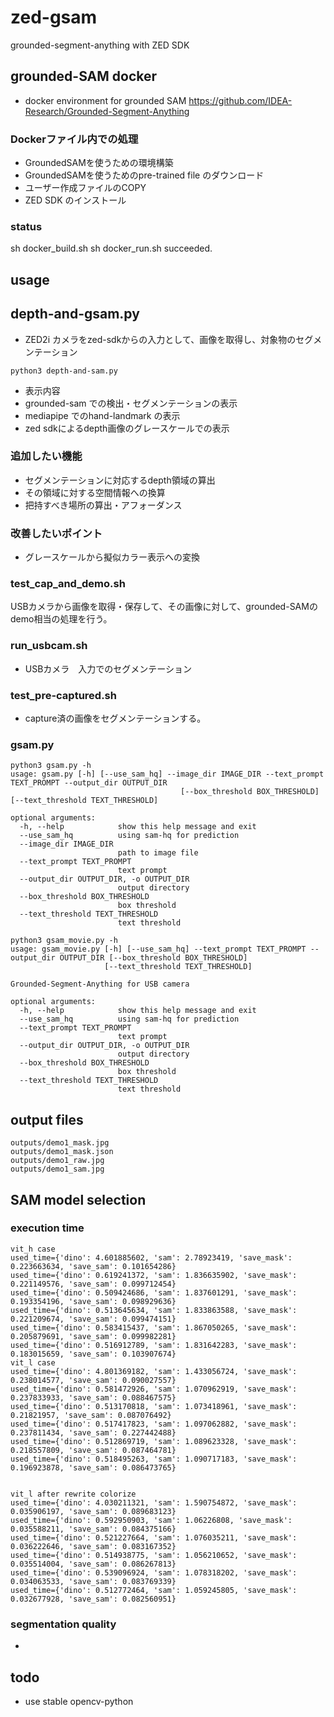 # zed-gsam
grounded-segment-anything with ZED SDK

## grounded-SAM docker
- docker environment for grounded SAM
https://github.com/IDEA-Research/Grounded-Segment-Anything

### Dockerファイル内での処理
- GroundedSAMを使うための環境構築
- GroundedSAMを使うためのpre-trained file のダウンロード
- ユーザー作成ファイルのCOPY
- ZED SDK のインストール

### status
sh docker_build.sh 
sh docker_run.sh
succeeded.

## usage
## depth-and-gsam.py
- ZED2i カメラをzed-sdkからの入力として、画像を取得し、対象物のセグメンテーション
```commandline
python3 depth-and-sam.py
```
- 表示内容
- grounded-sam での検出・セグメンテーションの表示
- mediapipe でのhand-landmark の表示
- zed sdkによるdepth画像のグレースケールでの表示

### 追加したい機能
- セグメンテーションに対応するdepth領域の算出
- その領域に対する空間情報への換算
- 把持すべき場所の算出・アフォーダンス
### 改善したいポイント
- グレースケールから擬似カラー表示への変換

### test_cap_and_demo.sh
USBカメラから画像を取得・保存して、その画像に対して、grounded-SAMのdemo相当の処理を行う。

### run_usbcam.sh
- USBカメラ　入力でのセグメンテーション


### test_pre-captured.sh
- capture済の画像をセグメンテーションする。

### gsam.py
```commandline
python3 gsam.py -h
usage: gsam.py [-h] [--use_sam_hq] --image_dir IMAGE_DIR --text_prompt TEXT_PROMPT --output_dir OUTPUT_DIR
                                      [--box_threshold BOX_THRESHOLD] [--text_threshold TEXT_THRESHOLD]

optional arguments:
  -h, --help            show this help message and exit
  --use_sam_hq          using sam-hq for prediction
  --image_dir IMAGE_DIR
                        path to image file
  --text_prompt TEXT_PROMPT
                        text prompt
  --output_dir OUTPUT_DIR, -o OUTPUT_DIR
                        output directory
  --box_threshold BOX_THRESHOLD
                        box threshold
  --text_threshold TEXT_THRESHOLD
                        text threshold

python3 gsam_movie.py -h
usage: gsam_movie.py [-h] [--use_sam_hq] --text_prompt TEXT_PROMPT --output_dir OUTPUT_DIR [--box_threshold BOX_THRESHOLD]
                     [--text_threshold TEXT_THRESHOLD]

Grounded-Segment-Anything for USB camera

optional arguments:
  -h, --help            show this help message and exit
  --use_sam_hq          using sam-hq for prediction
  --text_prompt TEXT_PROMPT
                        text prompt
  --output_dir OUTPUT_DIR, -o OUTPUT_DIR
                        output directory
  --box_threshold BOX_THRESHOLD
                        box threshold
  --text_threshold TEXT_THRESHOLD
                        text threshold

```

## output files
```commandline
outputs/demo1_mask.jpg
outputs/demo1_mask.json
outputs/demo1_raw.jpg
outputs/demo1_sam.jpg
```

## SAM model selection
### execution time
```commandline
vit_h case
used_time={'dino': 4.601885602, 'sam': 2.78923419, 'save_mask': 0.223663634, 'save_sam': 0.101654286}
used_time={'dino': 0.619241372, 'sam': 1.836635902, 'save_mask': 0.221149576, 'save_sam': 0.099712454}
used_time={'dino': 0.509424686, 'sam': 1.837601291, 'save_mask': 0.193354196, 'save_sam': 0.098929636}
used_time={'dino': 0.513645634, 'sam': 1.833863588, 'save_mask': 0.221209674, 'save_sam': 0.099474151}
used_time={'dino': 0.583415437, 'sam': 1.867050265, 'save_mask': 0.205879691, 'save_sam': 0.099982281}
used_time={'dino': 0.516912789, 'sam': 1.831642283, 'save_mask': 0.183015659, 'save_sam': 0.103907674}
vit_l case
used_time={'dino': 4.801369182, 'sam': 1.433056724, 'save_mask': 0.238014577, 'save_sam': 0.090027557}
used_time={'dino': 0.581472926, 'sam': 1.070962919, 'save_mask': 0.237833933, 'save_sam': 0.088467575}
used_time={'dino': 0.513170818, 'sam': 1.073418961, 'save_mask': 0.21821957, 'save_sam': 0.087076492}
used_time={'dino': 0.517417823, 'sam': 1.097062882, 'save_mask': 0.237811434, 'save_sam': 0.227442488}
used_time={'dino': 0.512869719, 'sam': 1.089623328, 'save_mask': 0.218557809, 'save_sam': 0.087464781}
used_time={'dino': 0.518495263, 'sam': 1.090717183, 'save_mask': 0.196923878, 'save_sam': 0.086473765}


vit_l after rewrite colorize
used_time={'dino': 4.030211321, 'sam': 1.590754872, 'save_mask': 0.035906197, 'save_sam': 0.089683123}
used_time={'dino': 0.592950903, 'sam': 1.06226808, 'save_mask': 0.035588211, 'save_sam': 0.084375166}
used_time={'dino': 0.521227664, 'sam': 1.076035211, 'save_mask': 0.036222646, 'save_sam': 0.083167352}
used_time={'dino': 0.514938775, 'sam': 1.056210652, 'save_mask': 0.035514004, 'save_sam': 0.086267813}
used_time={'dino': 0.539096924, 'sam': 1.078318202, 'save_mask': 0.034063533, 'save_sam': 0.083769339}
used_time={'dino': 0.512772464, 'sam': 1.059245805, 'save_mask': 0.032677928, 'save_sam': 0.082560951}

```

### segmentation quality
- 

## todo
- use stable opencv-python


